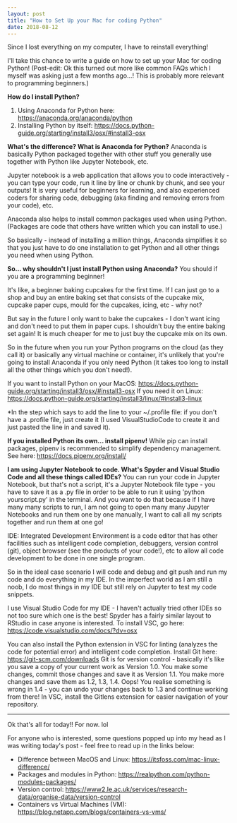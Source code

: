 ```yaml
---
layout: post
title: "How to Set Up your Mac for coding Python"
date: 2018-08-12
---
```


Since I lost everything on my computer, I have to reinstall everything!

I'll take this chance to write a guide on how to set up your Mac for coding Python!
(Post-edit: Ok this turned out more like common FAQs which I myself was asking just a few months ago...!
This is probably more relevant to programming beginners.)

__How do I install Python?__
1) Using Anaconda for Python here: https://anaconda.org/anaconda/python
2) Installing Python by itself: https://docs.python-guide.org/starting/install3/osx/#install3-osx

__What's the difference? What is Anaconda for Python?__
Anaconda is basically Python packaged together with other stuff you generally use together with Python like Jupyter Notebook, etc.

Jupyter notebook is a web application that allows you to code interactively - you can type your code, run it line by line or chunk by chunk, 
and see your outputs! It is very useful for beginners for learning, and also experienced coders for sharing code, debugging (aka finding and removing errors 
from your code), etc.

Anaconda also helps to install common packages used when using Python. (Packages are code that others have written which you can install to use.) 

So basically - instead of installing a million things, Anaconda simplifies it so that you just have to do one installation
to get Python and all other things you need when using Python.

__So... why shouldn't I just install Python using Anaconda?__
You should if you are a programming beginner!

It's like, a beginner baking cupcakes for the first time. If I can just go to a shop and buy an entire baking set that consists of
the cupcake mix, cupcake paper cups, mould for the cupcakes, icing, etc - why not? 

But say in the future I only want to bake the cupcakes - I don't want icing and don't need to put them in paper cups.
I shouldn't buy the entire baking set again! It is much cheaper for me to just buy the cupcake mix on its own.

So in the future when you run your Python programs on the cloud (as they call it) or basically any virtual machine or container, 
it's unlikely that you're going to install Anaconda if you only need Python (it takes too long to install all the other things
which you don't need!). 

If you want to install Python on your MacOS: https://docs.python-guide.org/starting/install3/osx/#install3-osx
If you need it on Linux: https://docs.python-guide.org/starting/install3/linux/#install3-linux

*In the step which says to add the line to your ~/.profile file: if you don't have a .profile file, just create it (I used VisualStudioCode to create it and just pasted the line in and saved it).

__If you installed Python its own... install pipenv!__
While pip can install packages, pipenv is recommended to simplify dependency management. See here: https://docs.pipenv.org/install/

__I am using Jupyter Notebook to code. What's Spyder and Visual Studio Code and all these things called IDEs?__
You can run your code in Jupyter Notebook, but that's not a script, it's a Jupyter Notebook file type - you have to save it as a .py file 
in order to be able to run it using 'python yourscript.py' in the terminal. And you want to do that because if I have many many scripts to run,
I am not going to open many many Jupyter Notebooks and run them one by one manually, I want to call all my scripts together and run them at one go!

IDE: Integrated Development Environment is a code editor that has other facilities such as intelligent code completion, 
debuggers, version control (git), object browser (see the products of your code!), etc to allow all code development to be done in one single program.

So in the ideal case scenario I will code and debug and git push and run my code and do everything in my IDE.
In the imperfect world as I am still a noob, I do most things in my IDE but still rely on Jupyter to test my code snippets.

I use Visual Studio Code for my IDE - I haven't actually tried other IDEs so not too sure which one is the best!
Spyder has a fairly similar layout to RStudio in case anyone is interested. To install VSC, go here: https://code.visualstudio.com/docs/?dv=osx

You can also install the Python extension in VSC for linting (analyzes the code for potential error) and intelligent code completion.
Install Git here: https://git-scm.com/downloads
Git is for version control - basically it's like you save a copy of your current work as Version 1.0. You make some changes, commit those changes and save it as
Version 1.1. You make more changes and save them as 1.2, 1.3, 1.4. Oops! You realise something is wrong in 1.4 - you can undo your changes back to 1.3 and continue working from there!
In VSC, install the Gitlens extension for easier navigation of your repository.


---

Ok that's all for today!!
For now. lol

For anyone who is interested, some questions popped up into my head as I was writing today's post - feel free to read up in the links below:
- Difference between MacOS and Linux: https://itsfoss.com/mac-linux-difference/
- Packages and modules in Python: https://realpython.com/python-modules-packages/
- Version control: https://www2.le.ac.uk/services/research-data/organise-data/version-control
- Containers vs Virtual Machines (VM): https://blog.netapp.com/blogs/containers-vs-vms/

